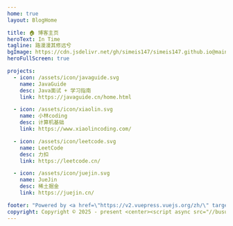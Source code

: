 ```yaml
---
home: true
layout: BlogHome

title: 🏠️ 博客主页
heroText: In Time
tagline: 路漫漫其修远兮
bgImage: https://cdn.jsdelivr.net/gh/simeis147/simeis147.github.io@main/src/.vuepress/public/assets/bgImage/iTab-1k6ljv.webp
heroFullScreen: true

projects:
  - icon: /assets/icon/javaguide.svg
    name: JavaGuide
    desc: Java面试 + 学习指南
    link: https://javaguide.cn/home.html

  - icon: /assets/icon/xiaolin.svg
    name: 小林coding
    desc: 计算机基础
    link: https://www.xiaolincoding.com/

  - icon: /assets/icon/leetcode.svg
    name: LeetCode
    desc: 力扣
    link: https://leetcode.cn/

  - icon: /assets/icon/juejin.svg
    name: JueJin
    desc: 稀土掘金
    link: https://juejin.cn/

footer: "Powered by <a href=\"https://v2.vuepress.vuejs.org/zh/\" target=\"_blank\"> VuePress </a> | Theme <a href=\"https://theme-hope.vuejs.press/zh/\" target=\"_blank\"> Hope </a> "
copyright: Copyright © 2025 - present <center><script async src="//busuanzi.ibruce.info/busuanzi/2.3/busuanzi.pure.mini.js"></script><span id="busuanzi_container_site_pv" style='display:none'>本站总访问量 <span id="busuanzi_value_site_pv"></span> 次 </span> <span id="busuanzi_container_site_uv" style='display:none'> | 本站访客数 <span id="busuanzi_value_site_uv"></span> 人次 <span id="busuanzi_container_page_pv" style='display:none'> | 本文总阅读量 <span id="busuanzi_value_page_pv"></span> 次</center>
---
```

